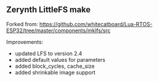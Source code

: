 ## Zerynth LittleFS make

Forked from: https://github.com/whitecatboard/Lua-RTOS-ESP32/tree/master/components/mklfs/src

Improvements:

- updated LFS to version 2.4
- added default values for parameters
- added block_cycles, cache_size
- added shrinkable image support

